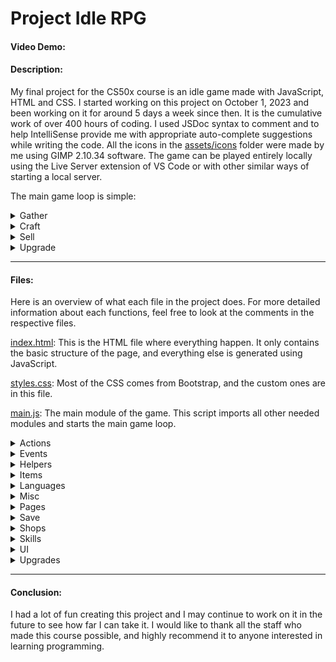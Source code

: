 # Project Idle RPG
#### Video Demo:  <URL HERE>
#### Description:
My final project for the CS50x course is an idle game made with JavaScript, HTML and CSS. I started working on this project on October 1, 2023 and been working on it for around 5 days a week since then. It is the cumulative work of over 400 hours of coding. I used JSDoc syntax to comment and to help IntelliSense provide me with appropriate auto-complete suggestions while writing the code. All the icons in the [assets/icons](assets/icons/) folder were made by me using GIMP 2.10.34 software. The game can be played entirely locally using the Live Server extension of VS Code or with other similar ways of starting a local server.

The main game loop is simple:
<details><summary>Gather</summary>

***Use one of the gathering skills (Fishing, Mining or Woodcutting) to collect resources that can be sold, used in crafting recipes or used to purchase upgrades.***
- To start gathering, select one of the gathering skills from the navigation bar, then click on the gathering node button you want to start.
- Each node can have conditions that must be met before being able to gather from the node. These conditions will appear below the node button when they fail.
- All gathering actions automatically stop when reaching the inventory size limit.
</details>
<details><summary>Craft</summary>

***Use one of the crafting skills (Cooking, Smithing, Carpentering) to turn resources into products that can be sold or used to purchase upgrades.***
- To start crafting, select one of the crafting skills from the navigation bar, then click on a crafting recipe button to open the crafting modal. Choose the number of time to repeat the recipe, then click the action button.
- Each recipe can have conditions that must be met before being able to craft the recipe. These conditions will appear on the recipe button instead of the recipe name when they fail.
- You can stop the crafting action at any time to get a refund of the unused ingredients. This refund can go over the inventory size limit to make sure you don't lose items in the process.
- All crafting actions automatically stop when reaching the inventory size limit, refunding the unused ingredients.
</details>
<details><summary>Sell</summary>

***Earn money that can be used to purchase upgrades.***
- To sell, select the inventory from the navigation bar, then click on an item to open the inventory modal. Choose the amount to sell, then click the sell button.
</details>
<details><summary>Upgrade</summary>

***Use your hard-earned money, resources and products to purchase upgrades that will enhance your character.***
- To upgrade, click on an upgrade button (green button with a "+" sign) or select the shop from the navigation bar, then click on a buy button to open the shop modal. Choose the amount to purchase, then click the buy button.
- Each upgrade can have conditions that must be met before being able to buy the upgrade. These conditions will appear above the buy button when they fail.
- After purchasing an item, select the inventory from the navigation bar, then click on the item to open the inventory modal. From there you can equip or sell the item if it can be equipped or sold by clicking the corresponding button.
</details>

---
#### Files:

Here is an overview of what each file in the project does. For more detailed information about each functions, feel free to look at the comments in the respective files.

[index.html](index.html): This is the HTML file where everything happen. It only contains the basic structure of the page, and everything else is generated using JavaScript.

[styles.css](assets/css/styles.css): Most of the CSS comes from Bootstrap, and the custom ones are in this file.

[main.js](assets/js/main.js): The main module of the game. This script imports all other needed modules and starts the main game loop.

<details><summary>Actions</summary>

- [action.js](assets/js/actions/action.js): Base class for actions that have a duration.
  - [action_crafting.js](assets/js/actions/action_crafting.js): Action started when crafting a [recipe](assets/js/skills/crafting_recipe.js). The player must have enough currency for the [costs](assets/js/misc/cost.js) and meet the [conditions](assets/js/misc/condition.js).
  - [action_gathering.js](assets/js/actions/action_gathering.js): Action started when gathering a [node](assets/js/skills/gathering_node.js). The player must meet the [conditions](assets/js/misc/condition.js).
- [manager_action.js](assets/js/actions/manager_action.js): Creates and updates the active [actions](assets/js/actions/action.js).

</details>

<details><summary>Events</summary>

- [manager_error.js](assets/js/events/manager_error.js): Creates classes used for initializing certain variables.
- [manager_event.js](assets/js/events/manager_event.js): Creates the game events and dispatches them when needed.

</details>

<details><summary>Helpers</summary>

- [format_string.js](assets/js/helpers/format_string.js): Contains helpers functions to convert to strings.
- [helpers_html.js](assets/js/helpers/helpers_html.js): Contains helpers functions to create HTML elements.

</details>

<details><summary>Items</summary>

- [item.js](assets/js/items/item.js): Class constructed from an item data that represents an item in the game.
- [manager_item.js](assets/js/items/manager_item.js): Creates the database of all [items](assets/js/items/item.js) from the item data in the categories below.
  - [currencies.js](assets/js/items/currencies.js): Contains the item data for the currencies category.
  - [foods.js](assets/js/items/foods.js): Contains the item data for the foods category.
  - [materials.js](assets/js/items/materials.js): Contains the item data for the materials category.
  - [resources.js](assets/js/items/resources.js): Contains the item data for the resources category.
  - [tools.js](assets/js/items/tools.js): Contains the item data for the tools category.
- [manager_inventory.js](assets/js/items/manager_inventory.js): Creates the player's inventory and manages adding and removing [items](assets/js/items/item.js).
- [manager_equipment.js](assets/js/items/manager_equipment.js): Creates the player's equipment and manages equipping and unequipping [items](assets/js/items/item.js).

</details>

<details><summary>Languages</summary>

- [manager_language.js](assets/js/languages/manager_language.js): Loads the translated strings for the language set in the [settings](assets/js/save/settings.js) or defaults to [English](assets/js/languages/language_en.js) if the setting is invalid.
  - [language_en.js](assets/js/languages/language_en.js): Contains the translated strings in English.
  - [language_fr.js](assets/js/languages/language_fr.js): Contains the translated strings in French.

</details>

<details><summary>Misc</summary>

- [condition.js](assets/js/misc/condition.js) Class for conditions that must be met before doing something.
- [cost.js](assets/js/misc/cost.js) Class for costs required to buy or craft something.
- [reward.js](assets/js/misc/reward.js) Class for rewards that can be given to the player.
- [multipliers.js](assets/js/misc/multipliers.js) Class for multipliers that affect the player performance.

</details>

<details><summary>Pages</summary>

- [page.js](assets/js/pages/page.js): Base class for HTML pages generated in JavaScript.
  - [page_summary.js](assets/js/pages/page_summary.js): Default page of the game. Displays the active [actions](assets/js/actions/action.js) and current value of the [multipliers](assets/js/misc/multipliers.js).
  - [page_inventory.js](assets/js/pages/page_inventory.js): Page to interact with the player's [inventory](assets/js/items/manager_inventory.js) and [equipment](assets/js/items/manager_equipment.js). The inventory can be filtered by category, type and names.
  - [page_settings.js](assets/js/pages/page_settings.js): Page with inputs to change the game [settings](assets/js/save/settings.js).
  - [page_shop.js](assets/js/pages/page_shop.js): Page to purchase [items](assets/js/items/item.js).
  - [page_skill.js](assets/js/pages/page_skill.js): Page to interact with a [skill](assets/js/skills/skill.js). Shows the current level, xp and list of [actions](assets/js/actions/action.js).
- [manager_page.js](assets/js/pages/manager_page.js): Creates and updates the [pages](assets/js/pages/page.js).

</details>

<details><summary>Save</summary>

- [save_game.js](assets/js/save/save_game.js): Contains functions to save and load the game in the localStorage.
- [player.js](assets/js/save/player.js): Saves and loads the player data.
- [settings.js](assets/js/save/settings.js): Saves and loads the settings data.

</details>

<details><summary>Shops</summary>

- [shop.js](assets/js/shops/shop.js): Class constructed from a shop data that represents a shop in the game.
  - [shop_tools.js](assets/js/shops/shop_tools.js): Contains the shop data for the [tools](assets/js/items/tools.js).
- [manager_shop.js](assets/js/shops/manager_shop.js): Creates and holds the [shops](assets/js/shops/shop.js).

</details>

<details><summary>Skills</summary>

- [skill.js](assets/js/skills/skill.js): Base class for skills.
  - [fishing.js](assets/js/skills/fishing.js): Gathering skill to collect raw fishes.
  - [mining.js](assets/js/skills/mining.js): Gathering skill to collect ores.
  - [woodcutting.js](assets/js/skills/woodcutting.js): Gathering skill to collect logs.
  - [cooking.js](assets/js/skills/cooking.js): Crafting skill to turn raw fishes into cooked fishes.
  - [smithing.js](assets/js/skills/smithing.js): Crafting skill to turn ores into ingots.
  - [carpentering.js](assets/js/skills/carpentering.js): Crafting skill to turn logs into planks.
- [manager_skill.js](assets/js/skills/manager_skill.js): Creates and manages the [skills](assets/js/skills/skill.js).
- [gathering_node.js](assets/js/skills/gathering_node.js): Class used by [skills](assets/js/skills/skill.js) to start a [gathering action](assets/js/actions/action_gathering.js).
- [crafting_recipe.js](assets/js/skills/crafting_recipe.js): Class used by [skills](assets/js/skills/skill.js) to start a [crafting action](assets/js/actions/action_crafting.js).

</details>

<details><summary>UI</summary>

- Buttons
  - [nav_button.js](assets/js/ui/buttons/nav_button.js): Creates a button for the navigation bar that links to a [page](assets/js/pages/page.js) when clicked.
- Dropdowns
  - [dropdown_generic.js](assets/js/ui/dropdowns/dropdown_generic.js): Creates a generic dropdown menu with functions to update the content.
- Inputs
  - [input_range_number.js](assets/js/ui/inputs/input_range_number.js): Creates an input of type range and an input of type number that share the same value.
- Labels
  - [icon_label.js](assets/js/ui/labels/icon_label.js): Creates an icon with a text on the right that can be updated.
- [modal_generic.js](assets/js/ui/modals/modal_generic.js): Base class for modals with a header, body and footer.
  - [modal_confirm.js](assets/js/ui/modals/modal_confirm.js): Modal used to prompt the player with a confirmation message before doing something important.
  - [modal_crafting.js](assets/js/ui/modals/modal_crafting.js): Modal used by [skills](assets/js/skills/skill.js) to start a [crafting action](assets/js/actions/action_crafting.js).
  - [modal_equipment.js](assets/js/ui/modals/modal_equipment.js): Modal used by the [inventory page](assets/js/pages/page_inventory.js) to unequip [items](assets/js/items/item.js).
  - [modal_inventory.js](assets/js/ui/modals/modal_inventory.js): Modal used by the [inventory page](assets/js/pages/page_inventory.js) to equip and sell [items](assets/js/items/item.js).
  - [modal_shop.js](assets/js/ui/modals/modal_shop.js): Modal used by the [shop page](assets/js/pages/page_shop.js) to buy [items](assets/js/items/item.js).
  - [modal_upgrade.js](assets/js/ui/modals/modal_upgrade.js): Modal used to buy [upgrades](assets/js/upgrades/upgrade.js).
- [toast_generic.js](assets/js/ui/toasts/toast_generic.js): Base class for toasts used to notify the player about something.
  - [toast_failure.js](assets/js/ui/toasts/toast_failure.js) Creates a toast to notify the player about the failure of something.
  - [toast_success.js](assets/js/ui/toasts/toast_success.js) Creates a toast to notify the player about the success of something.
- [action_row.js](assets/js/ui/action_row.js): Creates a row to display the progress of an [action](assets/js/actions/action.js).
- [item_icon.js](assets/js/ui/item_icon.js): Creates an icon to display an [inventory](assets/js/items/manager_inventory.js) slot or an [equipment](assets/js/items/manager_equipment.js) slot.
- [progressbar.js](assets/js/ui/progressbar.js): Creates a basic progressbar with an update function.

</details>

<details><summary>Upgrades</summary>

- [upgrade.js](assets/js/upgrades/upgrade.js): Contains the base class for upgrades and all classes that extends it. They apply different effects based on the current level of the upgrade, which can be bought for a certain [cost](assets/js/misc/cost.js).
- [manager_upgrade.js](assets/js/upgrades/manager_upgrade.js): Creates and manages the [upgrades](assets/js/upgrades/upgrade.js).

</details>

---
#### Conclusion:
I had a lot of fun creating this project and I may continue to work on it in the future to see how far I can take it. I would like to thank all the staff who made this course possible, and highly recommend it to anyone interested in learning programming.
